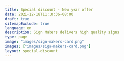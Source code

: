 ```yaml
---
title: Special discount - New year offer 
date: 2021-12-18T11:10:36+08:00
draft: true
sitemapExclude: true
language: en
description: Sign Makers delivers high quality signs
type: page
image: "images/sign-makers-card.png"
images: ["images/sign-makers-card.png"]
layout: special-discount
---
```

